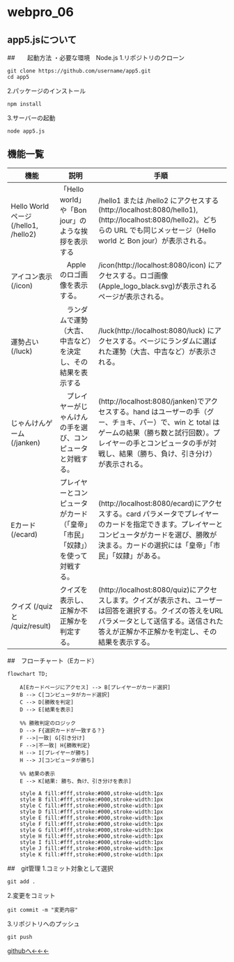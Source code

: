 # webpro_06

## app5.jsについて
##　　起動方法
・必要な環境　Node.js
  1.リポジトリのクローン
```
git clone https://github.com/username/app5.git
cd app5
```
 2.パッケージのインストール
 ```
 npm install
 ```

 3.サーバーの起動
 ```
node app5.js

 ```
## 機能一覧
機能 | 説明　| 手順
-|-|-|
Hello World ページ (/hello1, /hello2)  | 「Hello world」や「Bon jour」のような挨拶を表示する | /hello1 または /hello2 にアクセスする(http://localhost:8080/hello1),(http://localhost:8080/hello2)。どちらの URL でも同じメッセージ（Hello world と Bon jour）が表示される。
アイコン表示 (/icon) |　Appleのロゴ画像を表示する。　|/icon(http://localhost:8080/icon) にアクセスする。ロゴ画像 (Apple_logo_black.svg)が表示されるページが表示される。
運勢占い (/luck) |　ランダムで運勢（大吉、中吉など）を決定し、その結果を表示する | /luck(http://localhost:8080/luck) にアクセスする。ページにランダムに選ばれた運勢（大吉、中吉など）が表示される。
じゃんけんゲーム (/janken) |　プレイヤーがじゃんけんの手を選び、コンピュータと対戦する。| (http://localhost:8080/janken)でアクセスする。hand はユーザーの手（グー、チョキ、パー）で、win と total はゲームの結果（勝ち数と試行回数）。プレイヤーの手とコンピュータの手が対戦し、結果（勝ち、負け、引き分け）が表示される。
Eカード (/ecard) | プレイヤーとコンピュータがカード（「皇帝」「市民」「奴隷」）を使って対戦する。| (http://localhost:8080/ecard)にアクセスする。card パラメータでプレイヤーのカードを指定できます。プレイヤーとコンピュータがカードを選び、勝敗が決まる。カードの選択には「皇帝」「市民」「奴隷」がある。
クイズ (/quiz と /quiz/result) | クイズを表示し、正解か不正解かを判定する。| (http://localhost:8080/quiz)にアクセスします。クイズが表示され、ユーザーは回答を選択する。クイズの答えをURLパラメータとして送信する。送信された答えが正解か不正解かを判定し、その結果を表示する。

##　フローチャート（Eカード）
```mermaid
flowchart TD;

    A[Eカードページにアクセス] --> B[プレイヤーがカード選択]
    B --> C[コンピュータがカード選択]
    C --> D[勝敗を判定]
    D --> E[結果を表示]
    
    %% 勝敗判定のロジック
    D --> F{選択カードが一致する？}
    F -->|一致| G[引き分け]
    F -->|不一致| H{勝敗判定}
    H --> I[プレイヤーが勝ち]
    H --> J[コンピュータが勝ち]
    
    %% 結果の表示
    E --> K[結果: 勝ち、負け、引き分けを表示]

    style A fill:#fff,stroke:#000,stroke-width:1px
    style B fill:#fff,stroke:#000,stroke-width:1px
    style C fill:#fff,stroke:#000,stroke-width:1px
    style D fill:#fff,stroke:#000,stroke-width:1px
    style E fill:#fff,stroke:#000,stroke-width:1px
    style F fill:#fff,stroke:#000,stroke-width:1px
    style G fill:#fff,stroke:#000,stroke-width:1px
    style H fill:#fff,stroke:#000,stroke-width:1px
    style I fill:#fff,stroke:#000,stroke-width:1px
    style J fill:#fff,stroke:#000,stroke-width:1px
    style K fill:#fff,stroke:#000,stroke-width:1px

```
##　git管理
1.コミット対象として選択
```
git add .
```
2.変更をコミット
```
git commit -m "変更内容"
```
3.リポジトリへのプッシュ
```
git push
```

[githubへ←←←](https://github.com/watanabe10GOD/webpro_06/blob/main/app5.js)


